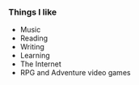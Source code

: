 ### Things I like

- Music
- Reading
- Writing 
- Learning
- The Internet
- RPG and Adventure video games